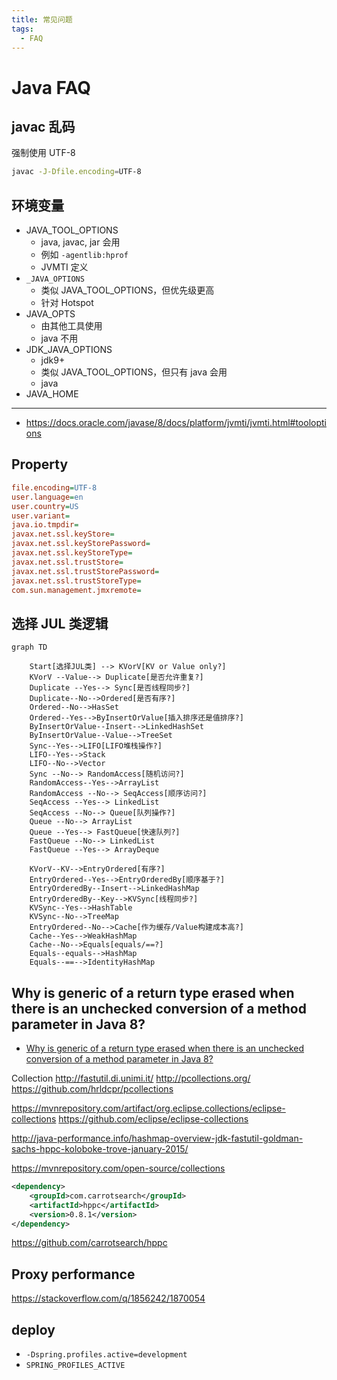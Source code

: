 ```yaml
---
title: 常见问题
tags:
  - FAQ
---
```


# Java FAQ

## javac 乱码

强制使用 UTF-8

```bash
javac -J-Dfile.encoding=UTF-8
```

## 环境变量

- JAVA_TOOL_OPTIONS
  - java, javac, jar 会用
  - 例如 `-agentlib:hprof`
  - JVMTI 定义
- `_JAVA_OPTIONS`
  - 类似 JAVA_TOOL_OPTIONS，但优先级更高
  - 针对 Hotspot
- JAVA_OPTS
  - 由其他工具使用
  - java 不用
- JDK_JAVA_OPTIONS
  - jdk9+
  - 类似 JAVA_TOOL_OPTIONS，但只有 java 会用
  - java
- JAVA_HOME

---

- https://docs.oracle.com/javase/8/docs/platform/jvmti/jvmti.html#tooloptions

## Property

```ini
file.encoding=UTF-8
user.language=en
user.country=US
user.variant=
java.io.tmpdir=
javax.net.ssl.keyStore=
javax.net.ssl.keyStorePassword=
javax.net.ssl.keyStoreType=
javax.net.ssl.trustStore=
javax.net.ssl.trustStorePassword=
javax.net.ssl.trustStoreType=
com.sun.management.jmxremote=
```

## 选择 JUL 类逻辑

```mermaid
graph TD

    Start[选择JUL类] --> KVorV[KV or Value only?]
    KVorV --Value--> Duplicate[是否允许重复?]
    Duplicate --Yes--> Sync[是否线程同步?]
    Duplicate--No-->Ordered[是否有序?]
    Ordered--No-->HasSet
    Ordered--Yes-->ByInsertOrValue[插入排序还是值排序?]
    ByInsertOrValue--Insert-->LinkedHashSet
    ByInsertOrValue--Value-->TreeSet
    Sync--Yes-->LIFO[LIFO堆栈操作?]
    LIFO--Yes-->Stack
    LIFO--No-->Vector
    Sync --No--> RandomAccess[随机访问?]
    RandomAccess--Yes-->ArrayList
    RandomAccess --No--> SeqAccess[顺序访问?]
    SeqAccess --Yes--> LinkedList
    SeqAccess --No--> Queue[队列操作?]
    Queue --No--> ArrayList
    Queue --Yes--> FastQueue[快速队列?]
    FastQueue --No--> LinkedList
    FastQueue --Yes--> ArrayDeque

    KVorV--KV-->EntryOrdered[有序?]
    EntryOrdered--Yes-->EntryOrderedBy[顺序基于?]
    EntryOrderedBy--Insert-->LinkedHashMap
    EntryOrderedBy--Key-->KVSync[线程同步?]
    KVSync--Yes-->HashTable
    KVSync--No-->TreeMap
    EntryOrdered--No-->Cache[作为缓存/Value构建成本高?]
    Cache--Yes-->WeakHashMap
    Cache--No-->Equals[equals/==?]
    Equals--equals-->HashMap
    Equals--==-->IdentityHashMap
```

## Why is generic of a return type erased when there is an unchecked conversion of a method parameter in Java 8?

- [Why is generic of a return type erased when there is an unchecked conversion of a method parameter in Java 8?](https://stackoverflow.com/q/30918308/1870054)

Collection
http://fastutil.di.unimi.it/
http://pcollections.org/
https://github.com/hrldcpr/pcollections

https://mvnrepository.com/artifact/org.eclipse.collections/eclipse-collections
https://github.com/eclipse/eclipse-collections

http://java-performance.info/hashmap-overview-jdk-fastutil-goldman-sachs-hppc-koloboke-trove-january-2015/

https://mvnrepository.com/open-source/collections

```xml
<dependency>
    <groupId>com.carrotsearch</groupId>
    <artifactId>hppc</artifactId>
    <version>0.8.1</version>
</dependency>
```

https://github.com/carrotsearch/hppc

## Proxy performance

https://stackoverflow.com/q/1856242/1870054

## deploy

- `-Dspring.profiles.active=development`
- `SPRING_PROFILES_ACTIVE`
